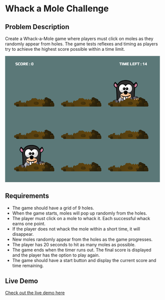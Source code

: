 # Whack a Mole Challenge

## Problem Description

Create a Whack-a-Mole game where players must click on moles as they randomly appear from holes. The game tests reflexes and timing as players try to achieve the highest score possible within a time limit.

![Whack a Mole Demo](solutions/react-ts/public/images/demo.png)

## Requirements

- The game should have a grid of 9 holes.
- When the game starts, moles will pop up randomly from the holes.
- The player must click on a mole to whack it. Each successful whack earns one point.
- If the player does not whack the mole within a short time, it will disappear.
- New moles randomly appear from the holes as the game progresses.
- The player has 20 seconds to hit as many moles as possible.
- The game ends when the timer runs out. The final score is displayed and the player has the option to play again.
- The game should have a start button and display the current score and time remaining.

## Live Demo

[Check out the live demo here](#)
